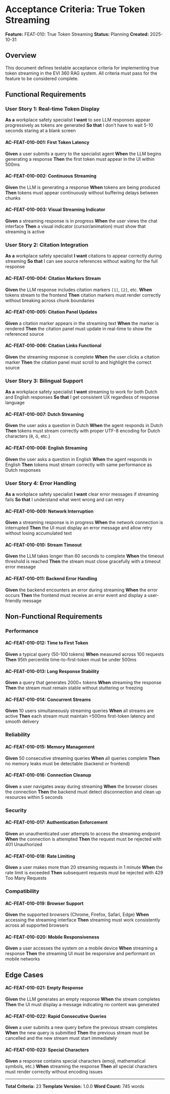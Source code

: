 # Acceptance Criteria: True Token Streaming

**Feature:** FEAT-010: True Token Streaming
**Status:** Planning
**Created:** 2025-10-31

## Overview

This document defines testable acceptance criteria for implementing true token streaming in the EVI 360 RAG system. All criteria must pass for the feature to be considered complete.

## Functional Requirements

### User Story 1: Real-time Token Display

**As a** workplace safety specialist
**I want** to see LLM responses appear progressively as tokens are generated
**So that** I don't have to wait 5-10 seconds staring at a blank screen

#### AC-FEAT-010-001: First Token Latency
**Given** a user submits a query to the specialist agent
**When** the LLM begins generating a response
**Then** the first token must appear in the UI within 500ms

#### AC-FEAT-010-002: Continuous Streaming
**Given** the LLM is generating a response
**When** tokens are being produced
**Then** tokens must appear continuously without buffering delays between chunks

#### AC-FEAT-010-003: Visual Streaming Indicator
**Given** a streaming response is in progress
**When** the user views the chat interface
**Then** a visual indicator (cursor/animation) must show that streaming is active

### User Story 2: Citation Integration

**As a** workplace safety specialist
**I want** citations to appear correctly during streaming
**So that** I can see source references without waiting for the full response

#### AC-FEAT-010-004: Citation Markers Stream
**Given** the LLM response includes citation markers `[1]`, `[2]`, etc.
**When** tokens stream to the frontend
**Then** citation markers must render correctly without breaking across chunk boundaries

#### AC-FEAT-010-005: Citation Panel Updates
**Given** a citation marker appears in the streaming text
**When** the marker is rendered
**Then** the citation panel must update in real-time to show the referenced source

#### AC-FEAT-010-006: Citation Links Functional
**Given** the streaming response is complete
**When** the user clicks a citation marker
**Then** the citation panel must scroll to and highlight the correct source

### User Story 3: Bilingual Support

**As a** workplace safety specialist
**I want** streaming to work for both Dutch and English responses
**So that** I get consistent UX regardless of response language

#### AC-FEAT-010-007: Dutch Streaming
**Given** the user asks a question in Dutch
**When** the agent responds in Dutch
**Then** tokens must stream correctly with proper UTF-8 encoding for Dutch characters (ë, ö, etc.)

#### AC-FEAT-010-008: English Streaming
**Given** the user asks a question in English
**When** the agent responds in English
**Then** tokens must stream correctly with same performance as Dutch responses

### User Story 4: Error Handling

**As a** workplace safety specialist
**I want** clear error messages if streaming fails
**So that** I understand what went wrong and can retry

#### AC-FEAT-010-009: Network Interruption
**Given** a streaming response is in progress
**When** the network connection is interrupted
**Then** the UI must display an error message and allow retry without losing accumulated text

#### AC-FEAT-010-010: Stream Timeout
**Given** the LLM takes longer than 60 seconds to complete
**When** the timeout threshold is reached
**Then** the stream must close gracefully with a timeout error message

#### AC-FEAT-010-011: Backend Error Handling
**Given** the backend encounters an error during streaming
**When** the error occurs
**Then** the frontend must receive an error event and display a user-friendly message

## Non-Functional Requirements

### Performance

#### AC-FEAT-010-012: Time to First Token
**Given** a typical query (50-100 tokens)
**When** measured across 100 requests
**Then** 95th percentile time-to-first-token must be under 500ms

#### AC-FEAT-010-013: Long Response Stability
**Given** a query that generates 2000+ tokens
**When** streaming the response
**Then** the stream must remain stable without stuttering or freezing

#### AC-FEAT-010-014: Concurrent Streams
**Given** 10 users simultaneously streaming queries
**When** all streams are active
**Then** each stream must maintain <500ms first-token latency and smooth delivery

### Reliability

#### AC-FEAT-010-015: Memory Management
**Given** 50 consecutive streaming queries
**When** all queries complete
**Then** no memory leaks must be detectable (backend or frontend)

#### AC-FEAT-010-016: Connection Cleanup
**Given** a user navigates away during streaming
**When** the browser closes the connection
**Then** the backend must detect disconnection and clean up resources within 5 seconds

### Security

#### AC-FEAT-010-017: Authentication Enforcement
**Given** an unauthenticated user attempts to access the streaming endpoint
**When** the connection is attempted
**Then** the request must be rejected with 401 Unauthorized

#### AC-FEAT-010-018: Rate Limiting
**Given** a user makes more than 20 streaming requests in 1 minute
**When** the rate limit is exceeded
**Then** subsequent requests must be rejected with 429 Too Many Requests

### Compatibility

#### AC-FEAT-010-019: Browser Support
**Given** the supported browsers (Chrome, Firefox, Safari, Edge)
**When** accessing the streaming interface
**Then** streaming must work consistently across all supported browsers

#### AC-FEAT-010-020: Mobile Responsiveness
**Given** a user accesses the system on a mobile device
**When** streaming a response
**Then** the streaming UI must be responsive and performant on mobile networks

## Edge Cases

#### AC-FEAT-010-021: Empty Response
**Given** the LLM generates an empty response
**When** the stream completes
**Then** the UI must display a message indicating no content was generated

#### AC-FEAT-010-022: Rapid Consecutive Queries
**Given** a user submits a new query before the previous stream completes
**When** the new query is submitted
**Then** the previous stream must be cancelled and the new stream must start immediately

#### AC-FEAT-010-023: Special Characters
**Given** a response contains special characters (emoji, mathematical symbols, etc.)
**When** streaming the response
**Then** all special characters must render correctly without encoding issues

---

**Total Criteria:** 23
**Template Version:** 1.0.0
**Word Count:** 745 words
